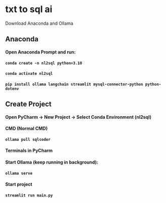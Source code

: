 # txt to sql ai
Download Anaconda and Ollama


## Anaconda
#### Open Anaconda Prompt and run:
#### ``conda create -n nl2sql python=3.10``
#### ``conda activate nl2sql``
#### ``pip install ollama langchain streamlit mysql-connector-python python-dotenv``


## Create Project
#### Open PyCharm → New Project → Select Conda Environment (nl2sql)


#### CMD (Normal CMD)
#### ``ollama pull sqlcoder``


#### Terminals in PyCharm

#### Start Ollama (keep running in background):
#### ``ollama serve``

#### Start project
#### ``streamlit run main.py``